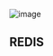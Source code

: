 ![image](https://github.com/user-attachments/assets/4c116682-1a97-4222-ac3e-2263cad4a2da)

## REDIS

